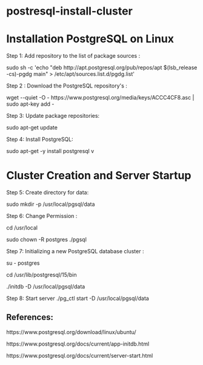 # postresql-install-cluster
# Installation PostgreSQL on Linux 

<p>Step 1: Add repository to the list of package sources :</p>
<p>sudo sh -c 'echo "deb http://apt.postgresql.org/pub/repos/apt $(lsb_release -cs)-pgdg main" > /etc/apt/sources.list.d/pgdg.list'</p>

<p>Step 2 : Download the PostgreSQL repository's :</p>
<p>wget --quiet -O - https://www.postgresql.org/media/keys/ACCC4CF8.asc | sudo apt-key add - </p>

<p>Step 3: Update package repositories: </p> 
<p>sudo apt-get update </p>

<p>Step 4: Install PostgreSQL:  </p>
<p>sudo apt-get -y install postgresql v
       
# Cluster Creation and Server Startup 

<p>Step 5:  Create directory for data: </p>
<p>sudo mkdir -p /usr/local/pgsql/data </p>

<p>Step 6: Change Permission : </p>
<p>cd /usr/local </p>
<p>sudo chown -R postgres ./pgsql </p>

<p>Step 7: Initializing a new PostgreSQL database cluster :</p>
<p>su - postgres </p>
<p>cd /usr/lib/postgresql/15/bin </p>
<p>./initdb -D /usr/local/pgsql/data </p>

Step 8:  Start server
./pg_ctl start -D /usr/local/pgsql/data

<h2>References:</h2>
<p>https://www.postgresql.org/download/linux/ubuntu/ </p>
<p>https://www.postgresql.org/docs/current/app-initdb.html </p> 
<p>https://www.postgresql.org/docs/current/server-start.html </p>
